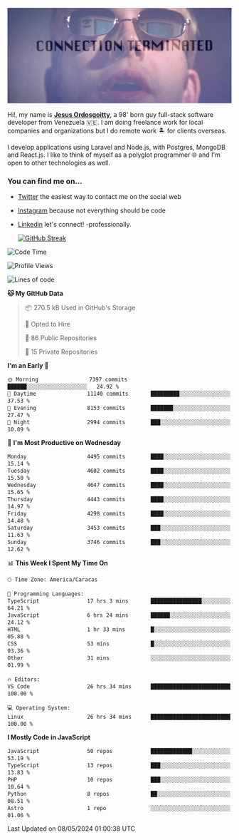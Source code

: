 ![hackers movie reference](./disconnected.jpg)

Hi!, my name is [**Jesus Ordosgoitty**](https://jodaz.dev), a 98' born guy full-stack software developer from Venezuela 🇻🇪. I am doing freelance work for local companies and organizations but I do remote work 🏝️ for clients overseas. 

I develop applications using Laravel and Node.js, with Postgres, MongoDB and React.js. I like to think of myself as a polyglot programmer 🌐 and I'm open to other technologies as well.

### You can find me on...

- [Twitter](https://twitter.com/jodaz_) the easiest way to contact me on the social web
- [Instagram](https://instagram.com/jodaz_) because not everything should be code
- [Linkedin](https://linkedin.com/in/jodaz) let's connect! -professionally.


    [![GitHub Streak](https://streak-stats.demolab.com?user=jodaz&theme=tokyonight)](https://git.io/streak-stats)

<!--START_SECTION:waka-->
![Code Time](http://img.shields.io/badge/Code%20Time-4%2C789%20hrs%2014%20mins-blue)

![Profile Views](http://img.shields.io/badge/Profile%20Views-0-blue)

![Lines of code](https://img.shields.io/badge/From%20Hello%20World%20I%27ve%20Written-83.3%20million%20lines%20of%20code-blue)

**🐱 My GitHub Data** 

> 📦 270.5 kB Used in GitHub's Storage 
 > 
> 💼 Opted to Hire
 > 
> 📜 86 Public Repositories 
 > 
> 🔑 15 Private Repositories 
 > 
**I'm an Early 🐤** 

```text
🌞 Morning                7397 commits        ██████░░░░░░░░░░░░░░░░░░░   24.92 % 
🌆 Daytime                11140 commits       █████████░░░░░░░░░░░░░░░░   37.53 % 
🌃 Evening                8153 commits        ███████░░░░░░░░░░░░░░░░░░   27.47 % 
🌙 Night                  2994 commits        ███░░░░░░░░░░░░░░░░░░░░░░   10.09 % 
```
📅 **I'm Most Productive on Wednesday** 

```text
Monday                   4495 commits        ████░░░░░░░░░░░░░░░░░░░░░   15.14 % 
Tuesday                  4602 commits        ████░░░░░░░░░░░░░░░░░░░░░   15.50 % 
Wednesday                4647 commits        ████░░░░░░░░░░░░░░░░░░░░░   15.65 % 
Thursday                 4443 commits        ████░░░░░░░░░░░░░░░░░░░░░   14.97 % 
Friday                   4298 commits        ████░░░░░░░░░░░░░░░░░░░░░   14.48 % 
Saturday                 3453 commits        ███░░░░░░░░░░░░░░░░░░░░░░   11.63 % 
Sunday                   3746 commits        ███░░░░░░░░░░░░░░░░░░░░░░   12.62 % 
```


📊 **This Week I Spent My Time On** 

```text
🕑︎ Time Zone: America/Caracas

💬 Programming Languages: 
TypeScript               17 hrs 3 mins       ████████████████░░░░░░░░░   64.21 % 
JavaScript               6 hrs 24 mins       ██████░░░░░░░░░░░░░░░░░░░   24.12 % 
HTML                     1 hr 33 mins        █░░░░░░░░░░░░░░░░░░░░░░░░   05.88 % 
CSS                      53 mins             █░░░░░░░░░░░░░░░░░░░░░░░░   03.36 % 
Other                    31 mins             ░░░░░░░░░░░░░░░░░░░░░░░░░   01.99 % 

🔥 Editors: 
VS Code                  26 hrs 34 mins      █████████████████████████   100.00 % 

💻 Operating System: 
Linux                    26 hrs 34 mins      █████████████████████████   100.00 % 
```

**I Mostly Code in JavaScript** 

```text
JavaScript               50 repos            █████████████░░░░░░░░░░░░   53.19 % 
TypeScript               13 repos            ███░░░░░░░░░░░░░░░░░░░░░░   13.83 % 
PHP                      10 repos            ███░░░░░░░░░░░░░░░░░░░░░░   10.64 % 
Python                   8 repos             ██░░░░░░░░░░░░░░░░░░░░░░░   08.51 % 
Astro                    1 repo              ░░░░░░░░░░░░░░░░░░░░░░░░░   01.06 % 
```




 Last Updated on 08/05/2024 01:00:38 UTC
<!--END_SECTION:waka-->
